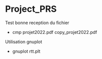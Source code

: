 # Project_PRS

Test bonne reception du fichier
- cmp projet2022.pdf copy_projet2022.pdf

Utilisation gnuplot
- gnuplot rtt.plt
